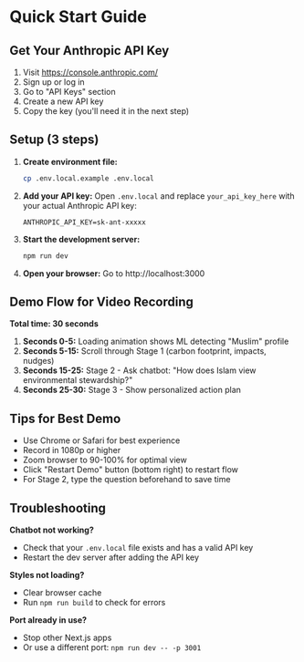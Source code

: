 # Quick Start Guide

## Get Your Anthropic API Key

1. Visit https://console.anthropic.com/
2. Sign up or log in
3. Go to "API Keys" section
4. Create a new API key
5. Copy the key (you'll need it in the next step)

## Setup (3 steps)

1. **Create environment file:**
   ```bash
   cp .env.local.example .env.local
   ```

2. **Add your API key:**
   Open `.env.local` and replace `your_api_key_here` with your actual Anthropic API key:
   ```
   ANTHROPIC_API_KEY=sk-ant-xxxxx
   ```

3. **Start the development server:**
   ```bash
   npm run dev
   ```

4. **Open your browser:**
   Go to http://localhost:3000

## Demo Flow for Video Recording

**Total time: 30 seconds**

1. **Seconds 0-5:** Loading animation shows ML detecting "Muslim" profile
2. **Seconds 5-15:** Scroll through Stage 1 (carbon footprint, impacts, nudges)
3. **Seconds 15-25:** Stage 2 - Ask chatbot: "How does Islam view environmental stewardship?"
4. **Seconds 25-30:** Stage 3 - Show personalized action plan

## Tips for Best Demo

- Use Chrome or Safari for best experience
- Record in 1080p or higher
- Zoom browser to 90-100% for optimal view
- Click "Restart Demo" button (bottom right) to restart flow
- For Stage 2, type the question beforehand to save time

## Troubleshooting

**Chatbot not working?**
- Check that your `.env.local` file exists and has a valid API key
- Restart the dev server after adding the API key

**Styles not loading?**
- Clear browser cache
- Run `npm run build` to check for errors

**Port already in use?**
- Stop other Next.js apps
- Or use a different port: `npm run dev -- -p 3001`
